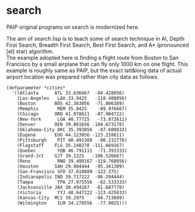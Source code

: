 # search
PAIP original programs on search is modernized here.

The aim of search.lisp is to teach some of search technique in AI, Depth First Search, Breadth First Search, Best First Search, and A* (pronounced [eI] star) algorithm. <br />
The example adopted here is finding a flight route from Boston to San Francisco by a small airplane that can fly only 1000 km on one flight. This example is roughly same as PAIP, but
the exact latt&long data of actual airport location was prepared rather than city data as follows.
```
(defparameter *cities*
  '((Atlanta      ATL 33.636667  -84.428056)
    (Los-Angeles   LAX 33.9425   -118.408056)
    (Boston       BOS 42.363056  -71.006389)
    (Memphis       MEM 35.0425    -89.976667)  
    (Chicago      ORD 41.978611  -87.904722)
    (New-York      LGA 40.77725   -73.872611) 
    (Denver       DEN 39.861656 -104.673178)
    (Oklahoma-City OKC 35.393056  -97.600833)
    (Eugene       EUG 44.123056 -123.218611)
    (Pittsburgh    PIT 40.491389  -80.232778) 
    (Flagstaff    FLG 35.140278 -111.669167)
    (Quebec        YQB 46.791111  -71.393333)
    (Grand-Jct    GJT 39.1225   -108.526667)
    (Reno          RNO 39.499167 -119.768056)
    (Houston      IAH 29.984444  -95.341389)
    (San-Francisco SFO 37.618889 -122.375)
    (Indianapolis IND 39.717222  -86.294444)
    (Tampa         TPA 27.975556  -82.533333)
    (Jacksonville JAX 30.494167  -81.687778)
    (Victoria      YYJ 48.647222 -123.425833)
    (Kansas-City  MCI 39.2975    -94.713889)
    (Wilmington    ILM 34.270556  -77.9025)))
